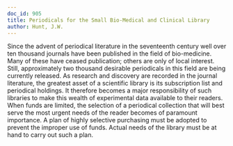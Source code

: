 ```yaml
---
doc_id: 905
title: Periodicals for the Small Bio-Medical and Clinical Library
author: Hunt, J.W.
---
```


Since the advent of periodical literature in the seventeenth
century well over ten thousand journals have been published in
the field of bio-medicine.  Many of these have ceased publication;
others are only of local interest.  Still, approximately two 
thousand desirable periodicals in this field are being currently
released.  As research and discovery are recorded in the journal
literature, the greatest asset of a scientific library is its
subscription list and periodical holdings.  It therefore becomes
a major responsibility of such libraries to make this wealth of
experimental data available to their readers.  When funds are
limited, the selection of a periodical collection that will best
serve the most urgent needs of the reader becomes of paramount
importance.  A plan of highly selective purchasing must be adopted
to prevent the improper use of funds.  Actual needs of the library
must be at hand to carry out such a plan.